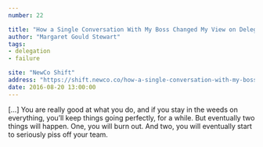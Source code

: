 ```yaml
---
number: 22

title: "How a Single Conversation With My Boss Changed My View on Delegation and Failure"
author: "Margaret Gould Stewart"
tags:
- delegation
- failure

site: "NewCo Shift"
address: "https://shift.newco.co/how-a-single-conversation-with-my-boss-changed-my-view-on-delegation-and-failure-ae5376451c8d#.uja0e6f5p"
date: 2016-08-20 13:00:00
---
```


[…] You are really good at what you do, and if you stay in the weeds on everything, you’ll keep things going perfectly, for a while. But eventually two things will happen. One, you will burn out. And two, you will eventually start to seriously piss off your team.
